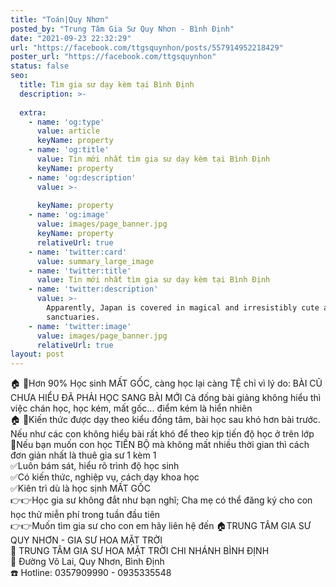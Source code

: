 ```yaml
---
title: "Toán|Quy Nhơn"
posted_by: "Trung Tâm Gia Sư Quy Nhơn - Bình Định"
date: "2021-09-23 22:32:29"
url: "https://facebook.com/ttgsquynhon/posts/557914952218429"
poster_url: "https://facebook.com/ttgsquynhon"
status: false
seo:
  title: Tìm gia sư dạy kèm tại Bình Định
  description: >-
    
  extra:
    - name: 'og:type'
      value: article
      keyName: property
    - name: 'og:title'
      value: Tin mới nhất tìm gia sư dạy kèm tại Bình Định
      keyName: property
    - name: 'og:description'
      value: >-
        
      keyName: property
    - name: 'og:image'
      value: images/page_banner.jpg
      keyName: property
      relativeUrl: true
    - name: 'twitter:card'
      value: summary_large_image
    - name: 'twitter:title'
      value: Tin mới nhất tìm gia sư dạy kèm tại Bình Định
    - name: 'twitter:description'
      value: >-
        Apparently, Japan is covered in magical and irresistibly cute animal
        sanctuaries.
    - name: 'twitter:image'
      value: images/page_banner.jpg
      relativeUrl: true
layout: post
---
```

🏠 🏡Hơn 90% Học sinh MẤT GỐC, càng học lại càng TỆ chỉ vì lý do: BÀI CŨ CHƯA HIỂU ĐÃ PHẢI HỌC SANG BÀI MỚI Cả đống bài giảng không hiểu thì việc chán học, học kém, mất gốc... điểm kém là hiển nhiên<br>🏠 🏡Kiến thức được dạy theo kiểu đồng tâm, bài học sau khó hơn bài trước. Nếu như các con không hiểu bài rất khó để theo kịp tiến độ học ở trên lớp<br>🚌Nếu bạn muốn con học TIẾN BỘ mà không mất nhiều thời gian thì cách đơn giản nhất là thuê gia sư 1 kèm 1<br>✅Luôn bám sát, hiểu rõ trình độ học sinh<br>✅Có kiến thức, nghiệp vụ, cách dạy khoa học<br>✅Kiên trì dù là học sịnh MẤT GỐC<br>👉👉Học gia sư không đắt như bạn nghĩ; Cha mẹ có thể đăng ký cho con học thử miễn phí trong tuần đầu tiên<br>👉👉Muốn tìm gia sư cho con em hãy liên hệ đến 🏠TRUNG TÂM GIA SƯ QUY NHƠN - GIA SƯ HOA MẶT TRỜI<br>📖 TRUNG TÂM GIA SƯ HOA MẶT TRỜI CHI NHÁNH BÌNH ĐỊNH<br>🚩 Đường Võ Lai, Quy Nhơn, Bình Định<br>☎️ Hotline: 0357909990 - 0935335548
